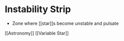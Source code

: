# Instability Strip

- Zone where [[star]]s become unstable and pulsate

[[Astronomy]] [[Variable Star]]

